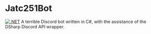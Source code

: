 # Jatc251Bot
[![.NET](https://github.com/Jatc252/Jatc251Bot/actions/workflows/dotnet.yml/badge.svg?branch=master)](https://github.com/Jatc252/Jatc251Bot/actions/workflows/dotnet.yml)
A terrible Discord bot written in C#, with the assistance of the DSharp Discord API wrapper.
